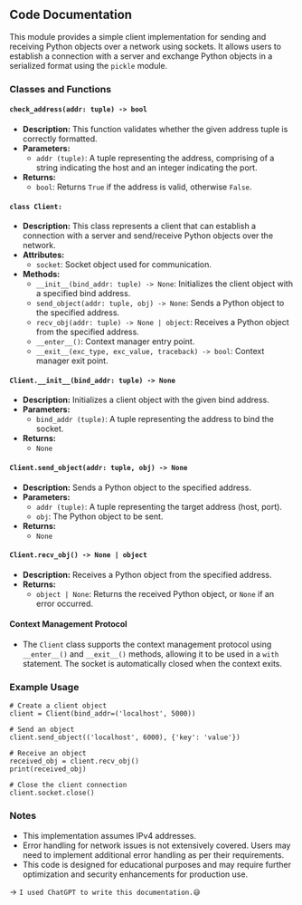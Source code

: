 ## Code Documentation

This module provides a simple client implementation for sending and receiving Python objects over a network using sockets. It allows users to establish a connection with a server and exchange Python objects in a serialized format using the `pickle` module.

### Classes and Functions

#### `check_address(addr: tuple) -> bool`

- **Description:** This function validates whether the given address tuple is correctly formatted.
- **Parameters:**
  - `addr (tuple)`: A tuple representing the address, comprising of a string indicating the host and an integer indicating the port.
- **Returns:** 
  - `bool`: Returns `True` if the address is valid, otherwise `False`.

#### `class Client:`

- **Description:** This class represents a client that can establish a connection with a server and send/receive Python objects over the network.
- **Attributes:**
  - `socket`: Socket object used for communication.
- **Methods:**
  - `__init__(bind_addr: tuple) -> None`: Initializes the client object with a specified bind address.
  - `send_object(addr: tuple, obj) -> None`: Sends a Python object to the specified address.
  - `recv_obj(addr: tuple) -> None | object`: Receives a Python object from the specified address.
  - `__enter__()`: Context manager entry point.
  - `__exit__(exc_type, exc_value, traceback) -> bool`: Context manager exit point.

#### `Client.__init__(bind_addr: tuple) -> None`

- **Description:** Initializes a client object with the given bind address.
- **Parameters:**
  - `bind_addr (tuple)`: A tuple representing the address to bind the socket.
- **Returns:** 
  - `None`

#### `Client.send_object(addr: tuple, obj) -> None`

- **Description:** Sends a Python object to the specified address.
- **Parameters:**
  - `addr (tuple)`: A tuple representing the target address (host, port).
  - `obj`: The Python object to be sent.
- **Returns:** 
  - `None`

#### `Client.recv_obj() -> None | object`

- **Description:** Receives a Python object from the specified address.
- **Returns:** 
  - `object | None`: Returns the received Python object, or `None` if an error occurred.

#### Context Management Protocol

- The `Client` class supports the context management protocol using `__enter__()` and `__exit__()` methods, allowing it to be used in a `with` statement. The socket is automatically closed when the context exits.

### Example Usage

```
# Create a client object
client = Client(bind_addr=('localhost', 5000))

# Send an object
client.send_object(('localhost', 6000), {'key': 'value'})

# Receive an object
received_obj = client.recv_obj()
print(received_obj)

# Close the client connection
client.socket.close()
```

### Notes
- This implementation assumes IPv4 addresses.
- Error handling for network issues is not extensively covered. Users may need to implement additional error handling as per their requirements.
- This code is designed for educational purposes and may require further optimization and security enhancements for production use.


→ `I used ChatGPT to write this documentation.😅`